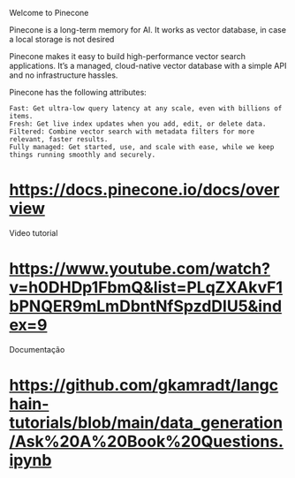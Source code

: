 Welcome to Pinecone

Pinecone is a long-term memory for AI. It works as vector database, in case a local storage is not desired

Pinecone makes it easy to build high-performance vector search applications. It’s a managed, cloud-native vector database with a simple API and no infrastructure hassles.

Pinecone has the following attributes:

    Fast: Get ultra-low query latency at any scale, even with billions of items.
    Fresh: Get live index updates when you add, edit, or delete data.
    Filtered: Combine vector search with metadata filters for more relevant, faster results.
    Fully managed: Get started, use, and scale with ease, while we keep things running smoothly and securely.

 
# https://docs.pinecone.io/docs/overview


Video tutorial
# https://www.youtube.com/watch?v=h0DHDp1FbmQ&list=PLqZXAkvF1bPNQER9mLmDbntNfSpzdDIU5&index=9

Documentação

# https://github.com/gkamradt/langchain-tutorials/blob/main/data_generation/Ask%20A%20Book%20Questions.ipynb

